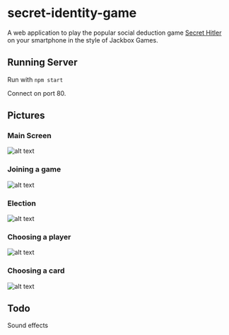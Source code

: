# secret-identity-game
A web application to play the popular social deduction game [Secret Hitler](http://www.secrethitler.com/) on your smartphone in the style of Jackbox Games.

## Running Server
Run with `npm start`

Connect on port 80.

## Pictures
### Main Screen
![alt text](https://puu.sh/vDC0d/2858d79f95.png)
### Joining a game
![alt text](https://puu.sh/vDBOW/70b91329b0.png)
### Election
![alt text](https://puu.sh/vDBTs/8a645d3b8c.png)
### Choosing a player
![alt text](https://puu.sh/vDBT1/01fbd26206.png)
### Choosing a card
![alt text](https://puu.sh/vDBX8/3774b2e6c5.png)

## Todo
Sound effects
